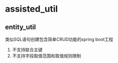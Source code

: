 # assisted_util
## entity_util
类似SQL语句创建包含简单CRUD功能的spring boot工程
  

1.  不支持联合主键
2.  不支持字段取值范围和取值规则限制
